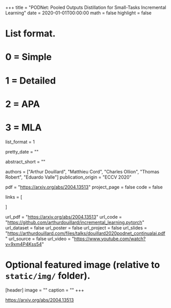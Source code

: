 +++
title = "PODNet: Pooled Outputs Distillation for Small-Tasks Incremental Learning"
date = 2020-01-01T00:00:00
math = false
highlight = false

# List format.
#   0 = Simple
#   1 = Detailed
#   2 = APA
#   3 = MLA
list_format = 1

pretty_date = ""

abstract_short = ""

authors = ["Arthur Douillard", "Matthieu Cord", "Charles Ollion", "Thomas Robert", "Eduardo Valle"]
publication_origin = "ECCV 2020"

pdf = "https://arxiv.org/abs/2004.13513"
project_page = false
code = false

links = [

]

url_pdf = "https://arxiv.org/abs/2004.13513"
url_code =  "https://github.com/arthurdouillard/incremental_learning.pytorch"
url_dataset = false
url_poster = false
url_project = false
url_slides = "https://arthurdouillard.com/files/talks/douillard2020podnet_continualai.pdf"
url_source = false
url_video = "https://www.youtube.com/watch?v=9xm4P4Kss54"

# Optional featured image (relative to `static/img/` folder).
[header]
image = ""
caption = ""
+++

https://arxiv.org/abs/2004.13513
